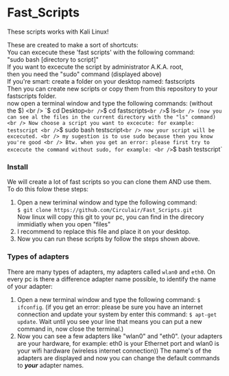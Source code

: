 # Fast_Scripts

These scripts works with Kali Linux!

These are created to make a sort of shortcuts: <br />
You can excecute these 'fast scripts' with the following command: <br />
"sudo bash [directory to script]" <br />
If you want to excecute the script by administrator A.K.A. root, <br />
then you need the "sudo" command (displayed above) <br />
If you're smart: create a folder on your desktop named: fastscripts <br />
Then you can create new scripts or copy them from this repository to your <br />
fastscripts folder. <br />
now open a terminal window and type the following commands: (without the $) <br />
`$ cd Desktop` <br />
`$ cd fastscripts` <br />
`$ ls` <br />
(now you can see al the files in the current directory with the "ls" command) <br />
Now choose a script you want to excecute: for example: testscript <br />
`$ sudo bash testscript` <br />
now your script will be excecuted. <br />
my sugestion is to use sudo because then you know you're good <br />
Btw. when you get an error: please first try to excecute the command without sudo, for example: <br />
`$ bash testscript` <br />


### Install

We will create a lot of fast scripts so you can clone them AND use them.<br />
To do this folow these steps:<br />
1. Open a new teriminal window and type the following command:<br />
`$ git clone https://github.com/Circulair/Fast_Scripts.git`<br />
Now linux will copy this git to your pc, you can find in the direcory immidiatly when you open "files"<br />
2. I recommend to replace this file and place it on your desktop.<br />
3. Now you can run these scripts by follow the steps shown above. <br />


### Types of adapters

There are many types of adapters, my adapters called `wlan0` and `eth0`.
On every pc is there a difference adapter name possible, to identify the name of your adapter:
1. Open a new terminal window and type the following command: `$ ifconfig`.
(if you get an error: please be sure you have an internet connection and update your 
system by enter this command: `$ apt-get update`. 
Wait until you see your line that means you can put a new command in, now close the terminal.)
2. Now you can see a few adapters like "wlan0" and "eth0". (your adapters are your hardware, for example:
eth0 is your Ethernet port and wlan0 is your wifi hardware (wireless internet connection))
The name's of the adapters are displayed and now you can change the default commands to **_your_** adapter names.
